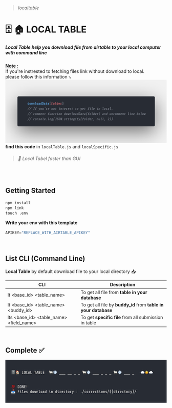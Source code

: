 > ###### localtable
<meta property="og:title" content="Local Table"/>

#  :file_cabinet: :house: LOCAL TABLE 

##### Local Table help you download file from airtable to your local computer with command line

<u>**Note :**</u><br>
If you're instrested to fetching files link without download to local.<br>
please follow this information :arrow_heading_down:<br>
![info](./assets/dowloadData.png)​
**find this code** in `localTable.js` and `localSpecific.js`

> ######  :rocket: Local Tabel faster than GUI

<br>

## Getting Started

```
npm install 
npm link 
touch .env 
```

**Write your env with this template**

```js
APIKEY="REPLACE_WITH_AIRTABLE_APIKEY"
```

<br>

## List CLI (Command Line)   

**Local Table** by default download file to your local directory :inbox_tray:

| CLI                                     | Description                                                  |
| --------------------------------------- | ------------------------------------------------------------ |
| lt <base_id> <table_name>               | To get all file from **table in your database**              |
| lt <base_id> <table_name> <buddy_id>    | To get all file by **buddy_id** from **table in your database** |
| lts <base_id> <table_name> <field_name> | To get **specific file** from all submission in table        |

<br>

## Complete :white_check_mark:

![done](./assets/done.png)



